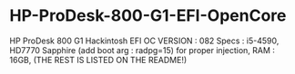 # HP-ProDesk-800-G1-EFI-OpenCore
HP ProDesk 800 G1 Hackintosh EFI OC VERSION : 082    Specs : i5-4590, HD7770 Sapphire (add boot arg : radpg=15) for proper injection, RAM : 16GB, (THE REST IS LISTED ON THE README!)
